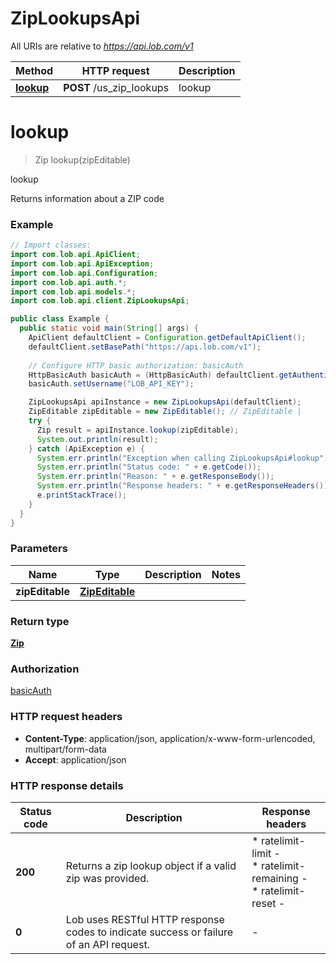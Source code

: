 # ZipLookupsApi

All URIs are relative to *https://api.lob.com/v1*

Method | HTTP request | Description
------------- | ------------- | -------------
[**lookup**](ZipLookupsApi.md#lookup) | **POST** /us_zip_lookups | lookup


<a name="lookup"></a>
# **lookup**
> Zip lookup(zipEditable)

lookup

Returns information about a ZIP code

### Example
```java
// Import classes:
import com.lob.api.ApiClient;
import com.lob.api.ApiException;
import com.lob.api.Configuration;
import com.lob.api.auth.*;
import com.lob.api.models.*;
import com.lob.api.client.ZipLookupsApi;

public class Example {
  public static void main(String[] args) {
    ApiClient defaultClient = Configuration.getDefaultApiClient();
    defaultClient.setBasePath("https://api.lob.com/v1");
    
    // Configure HTTP basic authorization: basicAuth
    HttpBasicAuth basicAuth = (HttpBasicAuth) defaultClient.getAuthentication("basicAuth");
    basicAuth.setUsername("LOB_API_KEY");

    ZipLookupsApi apiInstance = new ZipLookupsApi(defaultClient);
    ZipEditable zipEditable = new ZipEditable(); // ZipEditable | 
    try {
      Zip result = apiInstance.lookup(zipEditable);
      System.out.println(result);
    } catch (ApiException e) {
      System.err.println("Exception when calling ZipLookupsApi#lookup");
      System.err.println("Status code: " + e.getCode());
      System.err.println("Reason: " + e.getResponseBody());
      System.err.println("Response headers: " + e.getResponseHeaders());
      e.printStackTrace();
    }
  }
}
```

### Parameters

Name | Type | Description  | Notes
------------- | ------------- | ------------- | -------------
 **zipEditable** | [**ZipEditable**](ZipEditable.md)|  |

### Return type

[**Zip**](Zip.md)

### Authorization

[basicAuth](../README.md#basicAuth)

### HTTP request headers

 - **Content-Type**: application/json, application/x-www-form-urlencoded, multipart/form-data
 - **Accept**: application/json

### HTTP response details
| Status code | Description | Response headers |
|-------------|-------------|------------------|
**200** | Returns a zip lookup object if a valid zip was provided. |  * ratelimit-limit -  <br>  * ratelimit-remaining -  <br>  * ratelimit-reset -  <br>  |
**0** | Lob uses RESTful HTTP response codes to indicate success or failure of an API request. |  -  |

